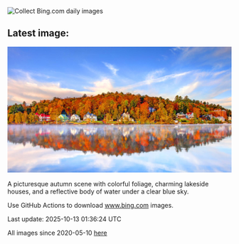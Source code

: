 ![Collect Bing.com daily images](https://github.com/counter2015/bing-daily-images/workflows/Collect%20Bing.com%20daily%20images/badge.svg)
## Latest image:
![](images/SaranacLake.jpg)

A picturesque autumn scene with colorful foliage, charming lakeside houses, and a reflective body of water under a clear blue sky.

Use GitHub Actions to download www.bing.com images.

Last update: 2025-10-13 01:36:24 UTC

All images since 2020-05-10 [here](https://github.com/counter2015/bing-daily-images/tree/master/images)
